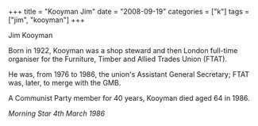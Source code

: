 +++
title = "Kooyman Jim"
date = "2008-09-19"
categories = ["k"]
tags = ["jim", "kooyman"]
+++

Jim Kooyman

Born in 1922, Kooyman was a shop steward and then London full-time organiser for the Furniture, Timber and Allied Trades Union (FTAT).

He was, from 1976 to 1986, the union's Assistant General Secretary; FTAT was, later, to merge with the GMB.

A Communist Party member for 40 years, Kooyman died aged 64 in 1986.

_Morning Star 4th March 1986_
